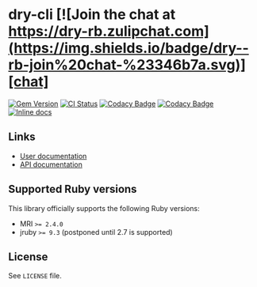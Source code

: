 <!--- this file is synced from dry-rb/template-gem project -->
[gem]: https://rubygems.org/gems/dry-cli
[actions]: https://github.com/dry-rb/dry-cli/actions
[codacy]: https://www.codacy.com/gh/dry-rb/dry-cli
[chat]: https://dry-rb.zulipchat.com
[inchpages]: http://inch-ci.org/github/dry-rb/dry-cli

# dry-cli [![Join the chat at https://dry-rb.zulipchat.com](https://img.shields.io/badge/dry--rb-join%20chat-%23346b7a.svg)][chat]

[![Gem Version](https://badge.fury.io/rb/dry-cli.svg)][gem]
[![CI Status](https://github.com/dry-rb/dry-cli/workflows/ci/badge.svg)][actions]
[![Codacy Badge](https://api.codacy.com/project/badge/Grade/61dd5d070fc74f0cacf575b19d4930e1)][codacy]
[![Codacy Badge](https://api.codacy.com/project/badge/Coverage/61dd5d070fc74f0cacf575b19d4930e1)][codacy]
[![Inline docs](http://inch-ci.org/github/dry-rb/dry-cli.svg?branch=master)][inchpages]

## Links

* [User documentation](https://dry-rb.org/gems/dry-cli)
* [API documentation](http://rubydoc.info/gems/dry-cli)

## Supported Ruby versions

This library officially supports the following Ruby versions:

* MRI `>= 2.4.0`
* jruby `>= 9.3` (postponed until 2.7 is supported)

## License

See `LICENSE` file.
